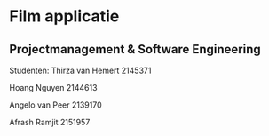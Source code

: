 # Film applicatie 

## Projectmanagement & Software Engineering

Studenten:
Thirza van Hemert 2145371


Hoang Nguyen 2144613


Angelo van Peer 2139170


Afrash Ramjit 2151957









